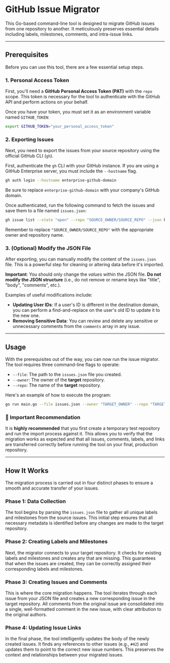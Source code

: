 # GitHub Issue Migrator

This Go-based command-line tool is designed to migrate GitHub issues from one repository to another. It meticulously preserves essential details including labels, milestones, comments, and intra-issue links.

-----

## Prerequisites

Before you can use this tool, there are a few essential setup steps.

### 1\. Personal Access Token

First, you'll need a **GitHub Personal Access Token (PAT)** with the `repo` scope. This token is necessary for the tool to authenticate with the GitHub API and perform actions on your behalf.

Once you have your token, you must set it as an environment variable named `GITHUB_TOKEN`:

```bash
export GITHUB_TOKEN="your_personal_access_token"
```

### 2\. Exporting Issues

Next, you need to export the issues from your source repository using the official GitHub CLI (`gh`).

First, authenticate the `gh` CLI with your GitHub instance. If you are using a GitHub Enterprise server, you must include the `--hostname` flag.

```bash
gh auth login --hostname enterprise-github-domain
```

Be sure to replace `enterprise-github-domain` with your company's GitHub domain.

Once authenticated, run the following command to fetch the issues and save them to a file named `issues.json`:

```bash
gh issue list --state "open" --repo "SOURCE_OWNER/SOURCE_REPO" --json body,closed,closedAt,comments,createdAt,isPinned,labels,milestone,number,state,stateReason,title,updatedAt > issues.json
```

Remember to replace `"SOURCE_OWNER/SOURCE_REPO"` with the appropriate owner and repository name.

### 3\. (Optional) Modify the JSON File

After exporting, you can manually modify the content of the `issues.json` file. This is a powerful step for cleaning or altering data before it's imported.

**Important**: You should only change the *values* within the JSON file. **Do not modify the JSON structure** (i.e., do not remove or rename keys like "title", "body", "comments", etc.).

Examples of useful modifications include:

  * **Updating User IDs**: If a user's ID is different in the destination domain, you can perform a find-and-replace on the user's old ID to update it to the new one.
  * **Removing Sensitive Data**: You can review and delete any sensitive or unnecessary comments from the `comments` array in any issue.

-----

## Usage

With the prerequisites out of the way, you can now run the issue migrator. The tool requires three command-line flags to operate:

  * `--file`: The path to the `issues.json` file you created.
  * `--owner`: The owner of the **target** repository.
  * `--repo`: The name of the **target** repository.

Here's an example of how to execute the program:

```bash
go run main.go --file issues.json --owner "TARGET_OWNER" --repo "TARGET_REPO"
```

### 🧪 Important Recommendation

It is **highly recommended** that you first create a temporary test repository and run the import process against it. This allows you to verify that the migration works as expected and that all issues, comments, labels, and links are transferred correctly before running the tool on your final, production repository.

-----

## How It Works

The migration process is carried out in four distinct phases to ensure a smooth and accurate transfer of your issues.

### Phase 1: Data Collection

The tool begins by parsing the `issues.json` file to gather all unique labels and milestones from the source issues. This initial step ensures that all necessary metadata is identified before any changes are made to the target repository.

### Phase 2: Creating Labels and Milestones

Next, the migrator connects to your target repository. It checks for existing labels and milestones and creates any that are missing. This guarantees that when the issues are created, they can be correctly assigned their corresponding labels and milestones.

### Phase 3: Creating Issues and Comments

This is where the core migration happens. The tool iterates through each issue from your JSON file and creates a new corresponding issue in the target repository. All comments from the original issue are consolidated into a single, well-formatted comment in the new issue, with clear attribution to the original authors.

### Phase 4: Updating Issue Links

In the final phase, the tool intelligently updates the body of the newly created issues. It finds any references to other issues (e.g., `#42`) and updates them to point to the correct new issue numbers. This preserves the context and relationships between your migrated issues.
